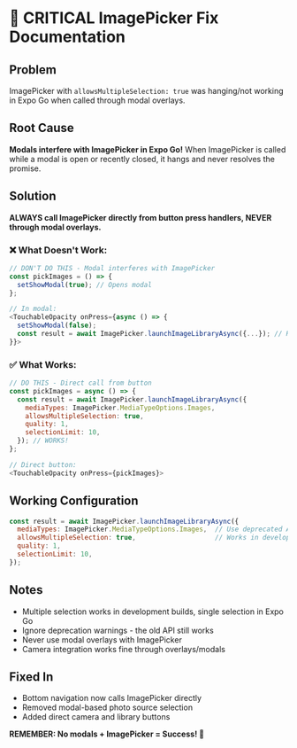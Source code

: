 # 🚨 CRITICAL ImagePicker Fix Documentation

## Problem
ImagePicker with `allowsMultipleSelection: true` was hanging/not working in Expo Go when called through modal overlays.

## Root Cause
**Modals interfere with ImagePicker in Expo Go!** When ImagePicker is called while a modal is open or recently closed, it hangs and never resolves the promise.

## Solution
**ALWAYS call ImagePicker directly from button press handlers, NEVER through modal overlays.**

### ❌ What Doesn't Work:
```javascript
// DON'T DO THIS - Modal interferes with ImagePicker
const pickImages = () => {
  setShowModal(true); // Opens modal
};

// In modal:
<TouchableOpacity onPress={async () => {
  setShowModal(false);
  const result = await ImagePicker.launchImageLibraryAsync({...}); // HANGS!
}}>
```

### ✅ What Works:
```javascript
// DO THIS - Direct call from button
const pickImages = async () => {
  const result = await ImagePicker.launchImageLibraryAsync({
    mediaTypes: ImagePicker.MediaTypeOptions.Images,
    allowsMultipleSelection: true,
    quality: 1,
    selectionLimit: 10,
  }); // WORKS!
};

// Direct button:
<TouchableOpacity onPress={pickImages}>
```

## Working Configuration
```javascript
const result = await ImagePicker.launchImageLibraryAsync({
  mediaTypes: ImagePicker.MediaTypeOptions.Images,  // Use deprecated API - it still works
  allowsMultipleSelection: true,                    // Works in development builds
  quality: 1,
  selectionLimit: 10,
});
```

## Notes
- Multiple selection works in development builds, single selection in Expo Go
- Ignore deprecation warnings - the old API still works
- Never use modal overlays with ImagePicker
- Camera integration works fine through overlays/modals

## Fixed In
- Bottom navigation now calls ImagePicker directly
- Removed modal-based photo source selection
- Added direct camera and library buttons

**REMEMBER: No modals + ImagePicker = Success! 🎉**